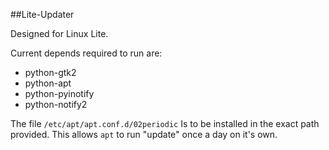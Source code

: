 ##Lite-Updater

Designed for Linux Lite.

Current depends required to run are:
- python-gtk2
- python-apt
- python-pyinotify
- python-notify2

The file
``/etc/apt/apt.conf.d/02periodic``
Is to be installed in the exact path provided. This allows ``apt`` to run "update" once a day on it's own.

